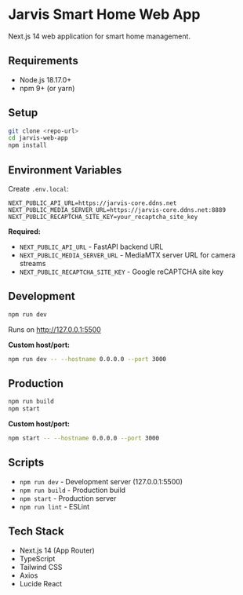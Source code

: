 # Jarvis Smart Home Web App

Next.js 14 web application for smart home management.

## Requirements

- Node.js 18.17.0+
- npm 9+ (or yarn)

## Setup

```bash
git clone <repo-url>
cd jarvis-web-app
npm install
```

## Environment Variables

Create `.env.local`:

```env
NEXT_PUBLIC_API_URL=https://jarvis-core.ddns.net
NEXT_PUBLIC_MEDIA_SERVER_URL=https://jarvis-core.ddns.net:8889
NEXT_PUBLIC_RECAPTCHA_SITE_KEY=your_recaptcha_site_key
```

**Required:**
- `NEXT_PUBLIC_API_URL` - FastAPI backend URL
- `NEXT_PUBLIC_MEDIA_SERVER_URL` - MediaMTX server URL for camera streams  
- `NEXT_PUBLIC_RECAPTCHA_SITE_KEY` - Google reCAPTCHA site key

## Development

```bash
npm run dev
```

Runs on http://127.0.0.1:5500

**Custom host/port:**
```bash
npm run dev -- --hostname 0.0.0.0 --port 3000
```

## Production

```bash
npm run build
npm start
```

**Custom host/port:**
```bash
npm start -- --hostname 0.0.0.0 --port 3000
```

## Scripts

- `npm run dev` - Development server (127.0.0.1:5500)
- `npm run build` - Production build
- `npm start` - Production server
- `npm run lint` - ESLint

## Tech Stack

- Next.js 14 (App Router)
- TypeScript
- Tailwind CSS
- Axios
- Lucide React